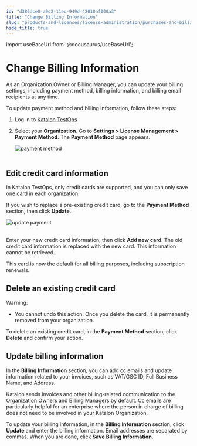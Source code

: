 ```yaml
---
id: "d386dce0-a9d2-11ec-949d-42010af000a3"
title: "Change Billing Information"
slug: "products-and-licenses/license-administration/purchases-and-billing/change-billing-information"
hide_title: true
---
```

import useBaseUrl from '@docusaurus/useBaseUrl';


# <a id="id" class="anchor_top_offset"/><a id="ariaid-title1" class="anchor_top_offset"/>Change Billing Information

<p xmlns="http://www.w3.org/1999/xhtml" className="p">As an Organization Owner or Billing Manager, you can update your   billing settings, including payment method, billing information,   and billing email recipients at any time.</p> 
<p xmlns="http://www.w3.org/1999/xhtml" className="p">To update payment method and billing information, follow these   steps:</p> 
<ol xmlns="http://www.w3.org/1999/xhtml" className="ol"><li className="li">Log in to <a className="xref j-external-link" href="https://testops.katalon.io/" target="_blank">Katalon       TestOps</a>   </li><li className="li">     <p className="p">Select your <strong className="ph b">Organization</strong>. Go to       <strong className="ph b">Settings &gt; License Management &gt; Payment         Method</strong>. The <strong className="ph b">Payment Method</strong> page       appears.</p>     <p className="p">       <img className="image" src={useBaseUrl("https://github.com/katalon-studio/docs-images/raw/master/katalon-studio/docs/license-mgt/payment-method.png")} width={500} alt="payment method" /><br /><br />     </p>   </li></ol> 

## <a id="id_1" class="anchor_top_offset"/>Edit credit card information

<p xmlns="http://www.w3.org/1999/xhtml" className="p">In Katalon TestOps, only credit cards are supported, and you can   only save one card in each organization.</p> 
<p xmlns="http://www.w3.org/1999/xhtml" className="p">If you wish to replace a pre-existing credit card, go to the   <strong className="ph b">Payment Method</strong> section, then click   <strong className="ph b">Update</strong>.</p> 
<p xmlns="http://www.w3.org/1999/xhtml" className="p">   <img className="image" src={useBaseUrl("https://github.com/katalon-studio/docs-images/raw/master/katalon-studio/docs/upgrade-subs/payment-method-update.png")} width={350} alt="update payment" /><br /><br /> </p> 
<p xmlns="http://www.w3.org/1999/xhtml" className="p">Enter your new credit card information, then click <strong className="ph b">Add     new card</strong>. The old credit card information is replaced with   the new card. This information cannot be retrieved.</p> 
<p xmlns="http://www.w3.org/1999/xhtml" className="p">This card is now the default for all billing purposes, including   subscription renewals.</p> 

## <a id="id_2" class="anchor_top_offset"/>Delete an existing credit card

<div xmlns="http://www.w3.org/1999/xhtml" className="note warning note_warning"><span className="note__title">Warning:</span> 
  <ul className="ul"><li className="li">You cannot undo this action. Once you delete the card, it is permanently removed from your organization.</li></ul>
</div>
<p xmlns="http://www.w3.org/1999/xhtml" className="p">To delete an existing credit card, in the <strong className="ph b">Payment Method</strong> section, click <strong className="ph b">Delete</strong> and confirm your action.</p> 
    

## <a id="id_3" class="anchor_top_offset"/>Update billing information

    
      
<p xmlns="http://www.w3.org/1999/xhtml" className="p">In the <strong className="ph b">Billing Information</strong> section, you can add   cc emails and update information related to your invoices, such as   VAT/GSC ID, Full Business Name, and Address.</p> 
      
<p xmlns="http://www.w3.org/1999/xhtml" className="p">Katalon sends invoices and other billing-related communication   to the Organization Owners and Billing Managers by default. Cc   emails are particularly helpful for an enterprise where the person   in charge of billing does not need to be involved in your Katalon   Organization.</p> 
      
<p xmlns="http://www.w3.org/1999/xhtml" className="p">To update your billing information, in the <strong className="ph b">Billing     Information</strong> section, click <strong className="ph b">Update</strong> and   enter the billing information. Email addresses are separated by   commas. When you are done, click <strong className="ph b">Save Billing     Information</strong>.</p> 
    
  
